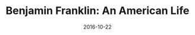 ---
title: "Benjamin Franklin: An American Life"
bookAuthor: "Walter Isaacson"
layout: book
format: "audiobook"
recommended: "true"
date: "2016-10-22"
tag: book
projects: false
books: true
hidden: false
category: book
amazonLink: "http://amzn.to/2hiXeaT"
---